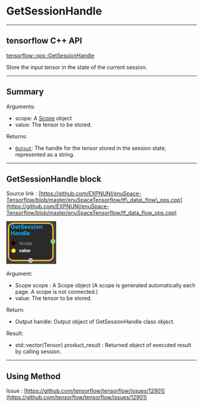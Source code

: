 # GetSessionHandle

---

## tensorflow C++ API

[tensorflow::ops::GetSessionHandle](https://www.tensorflow.org/api_docs/cc/class/tensorflow/ops/get-session-handle)

Store the input tensor in the state of the current session.

---

## Summary

Arguments:

* scope: A [Scope](https://www.tensorflow.org/api_docs/cc/class/tensorflow/scope.html#classtensorflow_1_1_scope) object
* value: The tensor to be stored.

Returns:

* [`Output`](https://www.tensorflow.org/api_docs/cc/class/tensorflow/output.html#classtensorflow_1_1_output): The handle for the tensor stored in the session state, represented as a string.

---

## GetSessionHandle block

Source link : [https://github.com/EXPNUNI/enuSpace-Tensorflow/blob/master/enuSpaceTensorflow/tf\_data\_flow\_ops.cpp](https://github.com/EXPNUNI/enuSpace-Tensorflow/blob/master/enuSpaceTensorflow/tf_data_flow_ops.cpp)

![](/assets/dataflow_getsessionhandle_symbol.png)

Argument:

* Scope scope : A Scope object \(A scope is generated automatically each page. A scope is not connected.\)
* value: The tensor to be stored.

Return:

* Output handle: Output object of GetSessionHandle class object.

Result:

* std::vector\(Tensor\) product\_result : Returned object of executed result by calling session.

---

## Using Method

Issue : [https://github.com/tensorflow/tensorflow/issues/12901](https://github.com/tensorflow/tensorflow/issues/12901)

